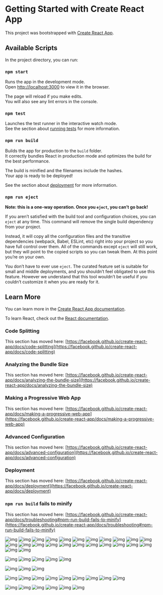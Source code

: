 # Getting Started with Create React App

This project was bootstrapped with [Create React App](https://github.com/facebook/create-react-app).

## Available Scripts

In the project directory, you can run:

### `npm start`

Runs the app in the development mode.\
Open [http://localhost:3000](http://localhost:3000) to view it in the browser.

The page will reload if you make edits.\
You will also see any lint errors in the console.

### `npm test`

Launches the test runner in the interactive watch mode.\
See the section about [running tests](https://facebook.github.io/create-react-app/docs/running-tests) for more information.

### `npm run build`

Builds the app for production to the `build` folder.\
It correctly bundles React in production mode and optimizes the build for the best performance.

The build is minified and the filenames include the hashes.\
Your app is ready to be deployed!

See the section about [deployment](https://facebook.github.io/create-react-app/docs/deployment) for more information.

### `npm run eject`

**Note: this is a one-way operation. Once you `eject`, you can’t go back!**

If you aren’t satisfied with the build tool and configuration choices, you can `eject` at any time. This command will remove the single build dependency from your project.

Instead, it will copy all the configuration files and the transitive dependencies (webpack, Babel, ESLint, etc) right into your project so you have full control over them. All of the commands except `eject` will still work, but they will point to the copied scripts so you can tweak them. At this point you’re on your own.

You don’t have to ever use `eject`. The curated feature set is suitable for small and middle deployments, and you shouldn’t feel obligated to use this feature. However we understand that this tool wouldn’t be useful if you couldn’t customize it when you are ready for it.

## Learn More

You can learn more in the [Create React App documentation](https://facebook.github.io/create-react-app/docs/getting-started).

To learn React, check out the [React documentation](https://reactjs.org/).

### Code Splitting

This section has moved here: [https://facebook.github.io/create-react-app/docs/code-splitting](https://facebook.github.io/create-react-app/docs/code-splitting)

### Analyzing the Bundle Size

This section has moved here: [https://facebook.github.io/create-react-app/docs/analyzing-the-bundle-size](https://facebook.github.io/create-react-app/docs/analyzing-the-bundle-size)

### Making a Progressive Web App

This section has moved here: [https://facebook.github.io/create-react-app/docs/making-a-progressive-web-app](https://facebook.github.io/create-react-app/docs/making-a-progressive-web-app)

### Advanced Configuration

This section has moved here: [https://facebook.github.io/create-react-app/docs/advanced-configuration](https://facebook.github.io/create-react-app/docs/advanced-configuration)

### Deployment

This section has moved here: [https://facebook.github.io/create-react-app/docs/deployment](https://facebook.github.io/create-react-app/docs/deployment)

### `npm run build` fails to minify

This section has moved here: [https://facebook.github.io/create-react-app/docs/troubleshooting#npm-run-build-fails-to-minify](https://facebook.github.io/create-react-app/docs/troubleshooting#npm-run-build-fails-to-minify)


![img](./src/1.png)
![img](./src/2.png)
![img](./src/3.png)
![img](./src/4.png)
![img](./src/5.png)
![img](./src/6.png)
![img](./src/7.png)
![img](./src/8.png)
![img](./src/9.png)
![img](./src/10.png)
![img](./src/11.png)
![img](./src/12.png)
![img](./src/13.png)
![img](./src/14.png)
![img](./src/15.png)
![img](./src/16.png)
![img](./src/17.png)
![img](./src/18.png)
![img](./src/19.png)
![img](./src/pineapple.png)
![img](./src/hakuhodo.png)
![img](./src/payung.png)
![img](./src/somethinc.png)
![img](./src/upmosphere.png)

![img](./src/21.png)
![img](./src/22.png)
![img](./src/23.png)
![img](./src/24.png)
![img](./src/25.png)

![img](./src/C.png)
![img](./src/C2.png)
![img](./src/C3.png)

![img](./src/D.png)
![img](./src/D6.png)
![img](./src/D2.png)
![img](./src/D3.png)
![img](./src/D4.png)
![img](./src/D5.png)
![img](./src/D7.png)
![img](./src/D8.png)
![img](./src/D9.png)

![img](./src/cv.png)
![img](./src/cv1.png)
![img](./src/cv2.png)
![img](./src/cv3.png)
![img](./src/B.png)
![img](./src/b2.png)

